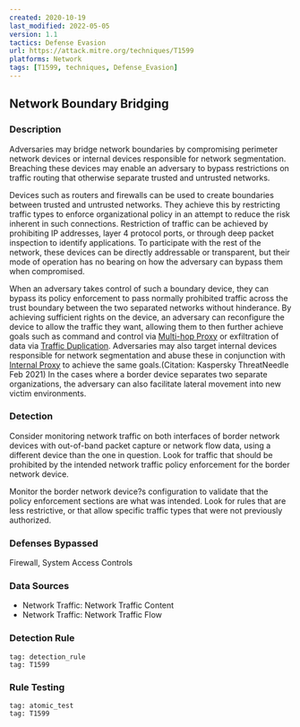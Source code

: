 ```yaml
---
created: 2020-10-19
last_modified: 2022-05-05
version: 1.1
tactics: Defense Evasion
url: https://attack.mitre.org/techniques/T1599
platforms: Network
tags: [T1599, techniques, Defense_Evasion]
---
```


## Network Boundary Bridging

### Description

Adversaries may bridge network boundaries by compromising perimeter network devices or internal devices responsible for network segmentation. Breaching these devices may enable an adversary to bypass restrictions on traffic routing that otherwise separate trusted and untrusted networks.

Devices such as routers and firewalls can be used to create boundaries between trusted and untrusted networks.  They achieve this by restricting traffic types to enforce organizational policy in an attempt to reduce the risk inherent in such connections.  Restriction of traffic can be achieved by prohibiting IP addresses, layer 4 protocol ports, or through deep packet inspection to identify applications.  To participate with the rest of the network, these devices can be directly addressable or transparent, but their mode of operation has no bearing on how the adversary can bypass them when compromised.

When an adversary takes control of such a boundary device, they can bypass its policy enforcement to pass normally prohibited traffic across the trust boundary between the two separated networks without hinderance.  By achieving sufficient rights on the device, an adversary can reconfigure the device to allow the traffic they want, allowing them to then further achieve goals such as command and control via [Multi-hop Proxy](https://attack.mitre.org/techniques/T1090/003) or exfiltration of data via [Traffic Duplication](https://attack.mitre.org/techniques/T1020/001). Adversaries may also target internal devices responsible for network segmentation and abuse these in conjunction with [Internal Proxy](https://attack.mitre.org/techniques/T1090/001) to achieve the same goals.(Citation: Kaspersky ThreatNeedle Feb 2021)  In the cases where a border device separates two separate organizations, the adversary can also facilitate lateral movement into new victim environments.

### Detection

Consider monitoring network traffic on both interfaces of border network devices with out-of-band packet capture or network flow data, using a different device than the one in question.  Look for traffic that should be prohibited by the intended network traffic policy enforcement for the border network device.

Monitor the border network device?s configuration to validate that the policy enforcement sections are what was intended.  Look for rules that are less restrictive, or that allow specific traffic types that were not previously authorized.

### Defenses Bypassed

Firewall, System Access Controls

### Data Sources

  - Network Traffic: Network Traffic Content
  -  Network Traffic: Network Traffic Flow
### Detection Rule

```query
tag: detection_rule
tag: T1599
```

### Rule Testing

```query
tag: atomic_test
tag: T1599
```
